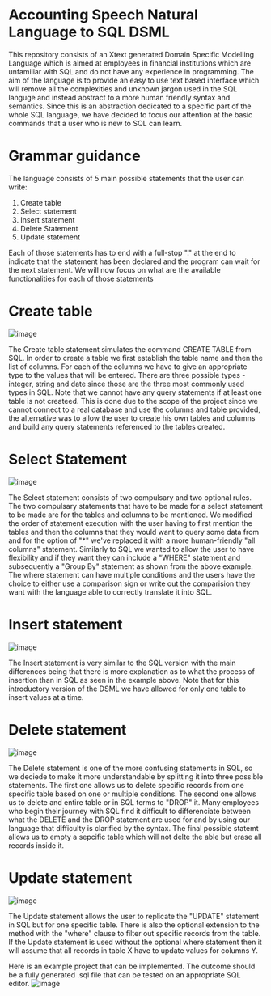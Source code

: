 # Accounting Speech Natural Language to SQL DSML
This repository consists of an Xtext generated Domain Specific Modelling Language which is aimed at employees in financial institutions which are unfamiliar with SQL and do not have any experience in programming. The aim of the language is to provide an easy to use text based interface which will remove all the complexities and unknown jargon used in the SQL languge and instead abstract to a more human friendly syntax and semantics. Since this is an abstraction dedicated to a specific part of the whole SQL language, we have decided to focus our attention at the basic commands that a user who is new to SQL can learn.

# Grammar guidance

The language consists of 5 main possible statements that the user can write:
1. Create table
2. Select statement
3. Insert statement
4. Delete Statement
5. Update statement

Each of those statements has to end with a full-stop "." at the end to indicate that the statement has been declared and the program can wait for the next statement.
We will now focus on what are the available functionalities for each of those statements

# Create table
![image](https://user-images.githubusercontent.com/85931808/228388277-354de89d-c1ef-40b2-8dba-57b468dfeb39.png)

The Create table statement simulates the command CREATE TABLE from SQL. In order to create a table we first establish the table name and then the list of columns. For each of the columns we have to give an appropriate type to the values that will be entered. There are three possible types - integer, string and date since those are the three most commonly used types in SQL. Note that we cannot have any query statements if at least one table is not createed. This is done due to the scope of the project since we cannot connect to a real database and use the columns and table provided, the alternative was to allow the user to create his own tables and columns and build any query statements referenced to the tables created.

# Select Statement
![image](https://user-images.githubusercontent.com/85931808/228392653-d2680610-2e96-4895-98e8-0f8824046dc0.png)

The Select statement consists of two compulsary and two optional rules. The two compulsary statements that have to be made for a select statement to be made are for the tables and columns to be mentioned. We modified the order of statement execution with the user having to first mention the tables and then the columns that they would want to query some data from and for the option of "*" we've replaced it with a more human-friendly "all columns" statement. Similarly to SQL we wanted to allow the user to have flexibility and if they want they can include a "WHERE" statement and subsequently a "Group By" statement as shown from the above example. The where statement can have multiple conditions and the users have the choice to either use a comparison sign or write out the comparision they want with the language able to correctly translate it into SQL.

# Insert statement
![image](https://user-images.githubusercontent.com/85931808/228392699-3df115c0-e489-488f-a311-962a0e38b439.png)

The Insert statement is very similar to the SQL version with the main differences being that there is more explanation as to what the process of insertion than in SQL as seen in the example above. Note that for this introductory version of the DSML we have allowed for only one table to insert values at a time.

# Delete statement
![image](https://user-images.githubusercontent.com/85931808/228392787-fea8f913-833e-438c-aee8-fdeed6107fd0.png)

The Delete statement is one of the more confusing statements in SQL, so we deciede to make it more understandable by splitting it into three possible statements. The first one allows us to delete specific records from one specific table based on one or multiple conditions. The second one allows us to delete and entire table or in SQL terms to "DROP" it. Many employees who begin their journey with SQL find it difficult to differenciate between what the DELETE and the DROP statement are used for and by using our language that difficulty is clarified by the syntax. The final possible statemt allows us to empty a sepcific table which will not delte the able but erase all records inside it.

# Update statement
![image](https://user-images.githubusercontent.com/85931808/228392743-58c251ff-9847-4c0a-9bfb-283d63a7878d.png)

The Update statement allows the user to replicate the "UPDATE" statement in SQL but for one specific table. There is also the optional extension to the method with the "where" clause to filter out specific records from the table. If the Update statement is used without the optional where statement then it will assume that all records in table X have to update values for columns Y.

Here is an example project that can be implemented. The outcome should be a fully generated .sql file that can be tested on an appropriate SQL editor.
![image](https://user-images.githubusercontent.com/85931808/228392835-358046c6-0bc1-437e-8cfb-a8f0df33f3a3.png)




